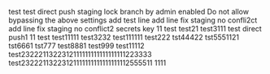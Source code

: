 test
test
direct push staging lock branch  by admin
enabled Do not allow bypassing the above settings
add test line
add line fix staging no confli2ct
add line fix staging no conflict2
secrets key 11
test
test21
test3111
test direct push1
11
test
test11111
test3232
test111111
test222
tst44422
tst5551121
tst6661
tst777
test8881
test999
test11112
test2322211322312111111111111111111223333
test23222113223121111111111111111112555511
1111